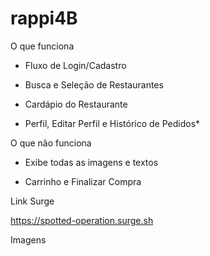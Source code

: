 # rappi4B

O que funciona

- Fluxo de Login/Cadastro

- Busca e Seleção de Restaurantes

- Cardápio do Restaurante 

- Perfil, Editar Perfil e Histórico de Pedidos*

O que não funciona

- Exibe todas as imagens e textos

- Carrinho e Finalizar Compra

Link Surge

https://spotted-operation.surge.sh

Imagens
